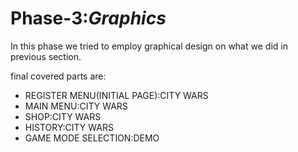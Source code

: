 # Phase-3:*Graphics*

In this phase we tried to employ graphical design on what we did in previous section.

final covered parts are:

 - REGISTER MENU(INITIAL PAGE):CITY WARS
 - MAIN MENU:CITY WARS
 - SHOP:CITY WARS
 - HISTORY:CITY WARS
 - GAME MODE SELECTION:DEMO
